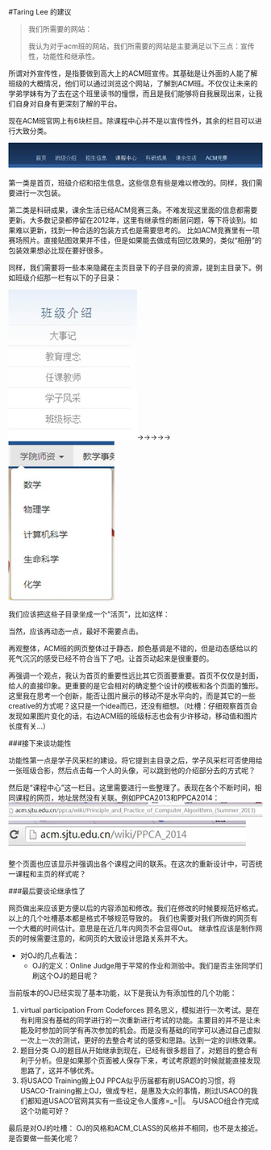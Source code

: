 #Taring Lee 的建议

>我们所需要的网站：
>
>我认为对于acm班的网站，我们所需要的网站是主要满足以下三点：宣传性，功能性和继承性。

所谓对外宣传性，是指要做到高大上的ACM班宣传。其基础是让外面的人能了解班级的大概情况，他们可以通过浏览这个网站，了解到ACM班。不仅仅让未来的学弟学妹有为了去在这个班里读书的憧憬，而且是我们能够将自我展现出来，让我们自身对自身有更深刻了解的平台。

现在ACM班官网上有6块栏目。除课程中心并不是以宣传性外，其余的栏目可以进行大致分类。
 
![](/image/image001.jpg)

第一类是首页，班级介绍和招生信息。这些信息有些是难以修改的。同样，我们需要进行一次包装。

第二类是科研成果，课余生活已经ACM竞赛三条。不难发现这里面的信息都需要更新。大多数记录都停留在2012年，这里有继承性的断层问题，等下将谈到。如果难以更新，找到一种合适的包装方式也是需要思考的。
比如ACM竞赛里有一项赛场照片。直接贴图效果并不佳，但是如果能去做成有回忆效果的，类似“相册”的包装效果想必比现在要好很多。

同样，我们需要将一些本来隐藏在主页目录下的子目录的资源，提到主目录下。例如班级介绍那一栏有以下的子目录：

![](/image/image002.jpg)→→→→→![](/image/image003.jpg)
 
我们应该把这些子目录坐成一个“活页”，比如这样：

 当然，应该再动态一点，最好不需要点击。

再观整体，ACM班的网页整体过于静态，颜色基调是不错的，但是动态感给以的死气沉沉的感受已经不符合当下了吧。让首页动起来是很重要的。

再强调一个观点，我认为首页的重要性远比其它页面要重要。首页不仅仅是封面，给人的直接印象。更重要的是它会相对的确定整个设计的模板和各个页面的雏形。这里我在思考一个创新，能否让图片展示的移动不是水平向的，而是其它的一些creative的方式呢？这只是一个idea而已，还没有细想。（吐槽：仔细观察首页会发现如果图片变化的话，右边ACM班的班级标志也会有少许移动，移动值和图片长度有关…）



###接下来谈功能性

功能性第一点是学子风采栏的建设。将它提到主目录之后，学子风采栏可否使用给一张班级合影，然后点击每一个人的头像，可以跳到他的介绍部分去的方式呢？

然后是“课程中心”这一栏目。这里需要进行一些整理了。表现在各个不断时间，相同课程的网页，地址居然没有关联。例如PPCA2013和PPCA2014：
![](/image/image004.jpg)
![](/image/image005.jpg)
 
整个页面也应该显示并强调出各个课程之间的联系。在这次的重新设计中，可否统一课程和主页的样式呢？


###最后要谈论继承性了

网页做出来应该更方便以后的内容添加和修改。我们在修改的时候要规范好格式。以上的几个吐槽基本都是格式不够规范导致的。
我们也需要对我们所做的网页有一个大概的时间估计。意思是在近几年内网页不会显得Out。
继承性应该是制作网页的时候需要注意的，和网页的大致设计思路关系并不大。

- 对OJ的几点看法：
	- OJ的定义：Online Judge用于平常的作业和测验中。我们是否主张同学们刷这个OJ的题目呢？

当前版本的OJ已经实现了基本功能，以下是我认为有添加性的几个功能：

1. virtual participation
	From Codeforces
	顾名思义，模拟进行一次考试。是在有利用没有基础的同学进行的一次重新进行考试的功能。主要目的并不是让未能及时参加的同学有再次参加的机会。而是没有基础的同学可以通过自己虚拟一次上一次的测试，更好的去整合考试的感受和思路。达到一定的训练效果。
2. 题目分类
	OJ的题目从开始继承到现在，已经有很多题目了，对题目的整合有利于分析。但是如果那个页面被人保存下来，考试考原题的时候就能直接发现思路了，这并不够优秀。
3. 将USACO Training搬上OJ
	PPCA似乎历届都有刷USACO的习惯，将USACO-Training搬上OJ，做成专栏，是惠及大众的事情，刷过USACO的我们都知道USACO官网其实有一些设定令人蛋疼=_=||。
	与USACO组合作完成这个功能可好？

最后是对OJ的吐槽：
	OJ的风格和ACM_CLASS的风格并不相同，也不是太接近。是否要做一些美化呢？


